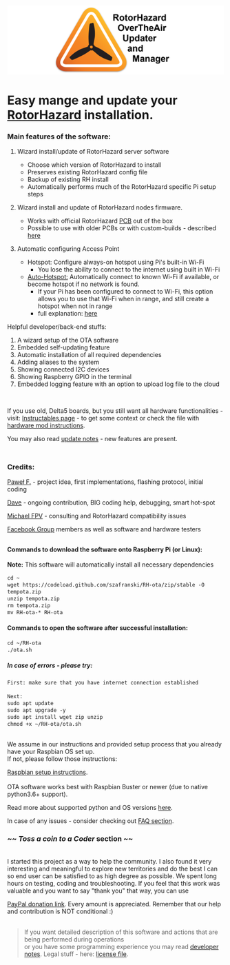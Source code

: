 ![OTA Logo](./resources/ota_logo.png)

# Easy mange and update your [RotorHazard](https://github.com/RotorHazard/RotorHazard) installation. 



### Main features of the software:

1. Wizard install/update of RotorHazard server software
     - Choose which version of RotorHazard to install
     - Preserves existing RotorHazard config file
     - Backup of existing RH install
     - Automatically performs much of the RotorHazard specific Pi setup steps

1. Wizard install and update of RotorHazard nodes firmware.
     - Works with official RotorHazard [PCB](https://github.com/RotorHazard/RotorHazard/blob/main/resources/PCB/README.md) out of the box 
     - Possible to use with older PCBs or with custom-builds - described [here](how_to/hw_mod_instructions.txt)

1. Automatic configuring Access Point
     - Hotspot: Configure always-on hotspot using Pi's built-in Wi-Fi 
        - You lose the ability to connect to the internet using built in Wi-Fi
     - [Auto-Hotspot:](./AUTO_HOTSPOT.md) Automatically connect to known Wi-Fi if available, or become hotspot if no network is found. 
        - If your Pi has been configured to connect to Wi-Fi, this option allows you to use that Wi-Fi when in range, and still create a hotspot when not in range
        - full explanation: [here](https://www.raspberryconnect.com/projects/65-raspberrypi-hotspot-accesspoints/158-raspberry-pi-auto-wifi-hotspot-switch-direct-connection)

Helpful developer/back-end stuffs:
1. A wizard setup of the OTA software
1. Embedded self-updating feature
1. Automatic installation of all required dependencies
1. Adding aliases to the system
1. Showing connected I2C devices
1. Showing Raspberry GPIO in the terminal
1. Embedded logging feature with an option to upload log file to the cloud 
<br/>

If you use old, Delta5 boards, but you still want all hardware functionalities - visit: [Instructables page](https://www.instructables.com/id/RotorHazard-Updater/) - to get some context
or check the file with [hardware mod instructions](/how_to/hw_mod_instructions.txt).

You may also read [update notes](/docs/update-notes.txt) - new features are present.
</br></br>
##
### Credits:
[Paweł F.](https://github.com/szafranski) - project idea, first implementations, flashing protocol, initial coding
</br>

[Dave](https://github.com/just-david) - ongoing contribution, BIG coding help, debugging, smart hot-spot
</br>

[Michael FPV](https://github.com/HazardCreative) - consulting and RotorHazard compatibility issues
</br>

[Facebook Group](https://www.facebook.com/groups/207159263704015) members as well as  software and hardware testers
</br>
##
#### Commands to download the software onto Raspberry Pi (or Linux):
**Note:**  This software will automatically install all necessary dependencies

    cd ~
    wget https://codeload.github.com/szafranski/RH-ota/zip/stable -O tempota.zip
    unzip tempota.zip
    rm tempota.zip
    mv RH-ota-* RH-ota

#### Commands to open the software after successful installation:
    
    cd ~/RH-ota
    ./ota.sh

##### In case of errors - please try: 
    First: make sure that you have internet connection established
    
    Next:
    sudo apt update
    sudo apt upgrade -y
    sudo apt install wget zip unzip
    chmod +x ~/RH-ota/ota.sh
    
<br/>
We assume in our instructions and provided setup process that you already have your Raspbian OS set up. <br/>
If not, please follow those instructions: 

[Raspbian setup instructions](https://www.raspberrypi.org/documentation/installation/installing-images/README.md).
<br/><br/>
OTA software works best with Raspbian Buster or newer (due to native python3.6+ support). 

Read more about supported python and OS versions [here](/docs/python36_help.txt).
<br/>

In case of any issues - consider checking out [FAQ section](/docs/FAQ.md).

### ~~ *Toss a coin to a Coder* section ~~

<br/>
I started this project as a way to help the community. I also found it very interesting and meaningful to explore new territories and do the best I can so end user can be satisfied to as high degree as possible. We spent long hours on testing, coding and troubleshooting. If you feel that this work was valuable and you want to say "thank you" that way, you can use
 
 [PayPal donation link](https://www.paypal.com/cgi-bin/webscr?cmd=_s-xclick&hosted_button_id=ULZYQPB38C8UQ&source=url). Every amount is appreciated. Remember that our help and contribution is NOT conditional :)
<br/> 
<br/>

>If you want detailed description of this software and actions that are being performed during operations</br>
>or you have some programming experience you may read [developer notes](/docs/dev-notes.txt). Legal stuff - here: [license file](/docs/LICENSE.txt).
